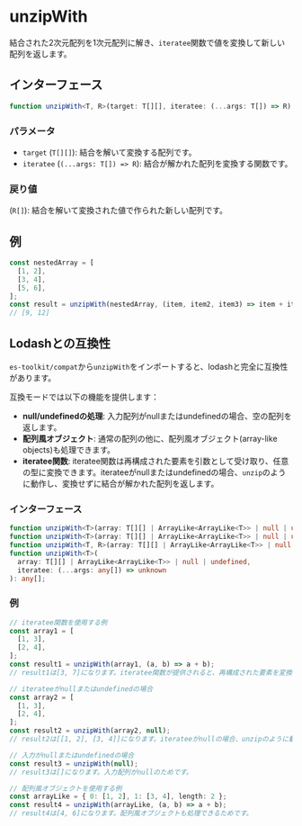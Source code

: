 # unzipWith

結合された2次元配列を1次元配列に解き、`iteratee`関数で値を変換して新しい配列を返します。

## インターフェース

```typescript
function unzipWith<T, R>(target: T[][], iteratee: (...args: T[]) => R): R[];
```

### パラメータ

- `target` (`T[][]`): 結合を解いて変換する配列です。
- `iteratee` (`(...args: T[]) => R`): 結合が解かれた配列を変換する関数です。

### 戻り値

(`R[]`): 結合を解いて変換された値で作られた新しい配列です。

## 例

```typescript
const nestedArray = [
  [1, 2],
  [3, 4],
  [5, 6],
];
const result = unzipWith(nestedArray, (item, item2, item3) => item + item2 + item3);
// [9, 12]
```

## Lodashとの互換性

`es-toolkit/compat`から`unzipWith`をインポートすると、lodashと完全に互換性があります。

互換モードでは以下の機能を提供します：

- **null/undefinedの処理**: 入力配列がnullまたはundefinedの場合、空の配列を返します。
- **配列風オブジェクト**: 通常の配列の他に、配列風オブジェクト(array-like objects)も処理できます。
- **iteratee関数**: iteratee関数は再構成された要素を引数として受け取り、任意の型に変換できます。iterateeがnullまたはundefinedの場合、`unzip`のように動作し、変換せずに結合が解かれた配列を返します。

### インターフェース

```typescript
function unzipWith<T>(array: T[][] | ArrayLike<ArrayLike<T>> | null | undefined): T[][];
function unzipWith<T>(array: T[][] | ArrayLike<ArrayLike<T>> | null | undefined, iteratee?: null): T[][];
function unzipWith<T, R>(array: T[][] | ArrayLike<ArrayLike<T>> | null | undefined, iteratee: (...args: T[]) => R): R[];
function unzipWith<T>(
  array: T[][] | ArrayLike<ArrayLike<T>> | null | undefined,
  iteratee: (...args: any[]) => unknown
): any[];
```

### 例

```typescript
// iteratee関数を使用する例
const array1 = [
  [1, 3],
  [2, 4],
];
const result1 = unzipWith(array1, (a, b) => a + b);
// result1は[3, 7]になります。iteratee関数が提供されると、再構成された要素を変換するためです。

// iterateeがnullまたはundefinedの場合
const array2 = [
  [1, 3],
  [2, 4],
];
const result2 = unzipWith(array2, null);
// result2は[[1, 2], [3, 4]]になります。iterateeがnullの場合、unzipのように動作するためです。

// 入力がnullまたはundefinedの場合
const result3 = unzipWith(null);
// result3は[]になります。入力配列がnullのためです。

// 配列風オブジェクトを使用する例
const arrayLike = { 0: [1, 2], 1: [3, 4], length: 2 };
const result4 = unzipWith(arrayLike, (a, b) => a + b);
// result4は[4, 6]になります。配列風オブジェクトも処理できるためです。
```
